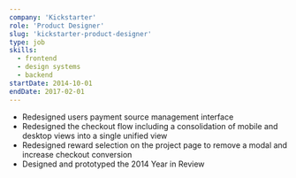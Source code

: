 ```yaml
---
company: 'Kickstarter'
role: 'Product Designer'
slug: 'kickstarter-product-designer'
type: job
skills:
  - frontend
  - design systems
  - backend
startDate: 2014-10-01
endDate: 2017-02-01
---
```


- Redesigned users payment source management interface
- Redesigned the checkout flow including a consolidation of mobile and desktop views into a single unified view
- Redesigned reward selection on the project page to remove a modal and increase checkout conversion
- Designed and prototyped the 2014 Year in Review
